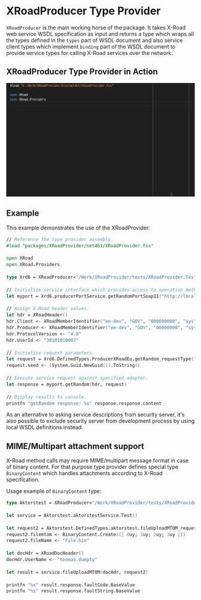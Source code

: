 # XRoadProducer Type Provider #

`XRoadProducer` is the main working horse of the package. It takes X-Road web service WSDL
specification as input and returns a type which wraps all the types defined in the `types`
part of WSDL document and also service client types which implement `binding` part of
the WSDL document to provide service types for calling X-Road services over the network.

## XRoadProducer Type Provider in Action ##

![XRoadProducer](../../images/XRoadProducer.gif)

## Example ##

This example demonstrates the use of the XRoadProvider:

```fsharp
// Reference the type provider assembly.
#load "packages/XRoadProvider/net461/XRoadProvider.fsx"

open XRoad
open XRoad.Providers

type Xrd6 = XRoadProducer<"/Work/XRoadProvider/tests/XRoadProvider.Tests/Wsdl/XRoadV6.wsdl.xml">

// Initialize service interface which provides access to operation methods.
let myport = Xrd6.producerPortService.getRandomPortSoap11("http://localhost:8001/")

// Assign X-Road header values.
let hdr = XRoadHeader()
hdr.Client <- XRoadMemberIdentifier("ee-dev", "GOV", "000000000", "sys")
hdr.Producer <- XRoadMemberIdentifier("ee-dev", "GOV", "00000000", "sys")
hdr.ProtocolVersion <- "4.0"
hdr.UserId <- "30101010007"

// Initialize request parameters.
let request = Xrd6.DefinedTypes.ProducerXRoadEu.getRandom_requestType()
request.seed <- (System.Guid.NewGuid()).ToString()

// Execute service request against specified adapter.
let response = myport.getRandom(hdr, request)

// Display results to console.
printfn "getRandom response: %s" response.response.content
```

As an alternative to asking service descriptions from security server, it's also possible to
exclude security server from development process by using local WSDL definitions instead.


## MIME/Multipart attachment support ##

X-Road method calls may require MIME/multipart message format in case of binary content. For
that purpose type provider defines special type `BinaryContent` which handles attachments according
to X-Road specification.

Usage example of `BinaryContent` type:

```fsharp
type Aktorstest = XRoadProducer<"/Work/XRoadProvider/tests/XRoadProvider.Tests/Wsdl/AktorstestService.wsdl.xml">

let service = Aktorstest.aktorstestService.Test()

let request2 = Aktorstest.DefinedTypes.aktorstest.fileUploadMTOM_requestType()
request2.filemtom <- BinaryContent.Create([| 0uy; 1uy; 2uy; 3uy |])
request2.fileName <- "file.bin"

let docHdr = XRoadDocHeader()
docHdr.UserName <- "toomas.dumpty"

let result = service.fileUploadMTOM(docHdr, request2)

printfn "%s" result.response.faultCode.BaseValue
printfn "%s" result.response.faultString.BaseValue
```

